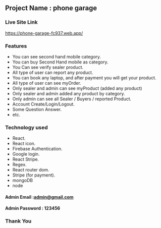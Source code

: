 ## Project Name : phone garage 

### Live Site Link

https://phone-garage-fc937.web.app/

### Features

- You can see second hand mobile category.
- You can buy Second Hand mobile as category.
- You Can see verify sealer product.
- All type of user can report any product.
- You can book any laptop, and after payment you will get your product.
- All type of user can see myOrder.
- Only sealer and admin can see myProduct (added any product)
- Only sealer and admin added any product by category.
- Only admin can see all Sealer / Buyers / reported Product.
- Account Create/Login/Logout.
- Some Question Answer.
- etc.

### Technology used

- React.
- React icon.
- Firebase Authentication.
- Google login.
- React Stripe.
- Regex.
- React router dom.
- Stripe (for payment).
- mongoDB
- node

#### Admin Email :admin@gmail.com

#### Admin Password : 123456

### Thank You
